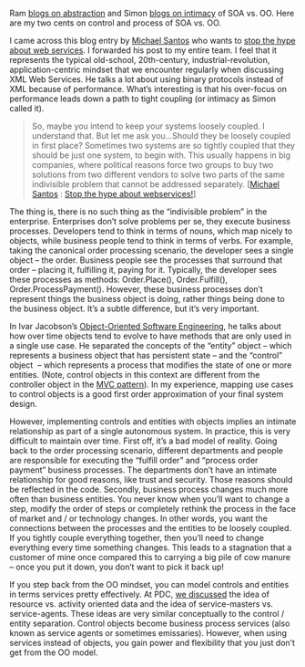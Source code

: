 Ram [blogs on
abstraction](http://weblogs.asp.net/ramkoth/archive/2004/01/30/64753.aspx)
and Simon [blogs on
intimacy](http://weblogs.asp.net/smguest/archive/2004/01/29/64871.aspx)
of SOA vs. OO. Here are my two cents on control and process of SOA vs.
OO.

I came across this blog entry by [Michael
Santos](http://today.java.net/pub/au/80) who wants to [stop the hype
about web services](http://weblogs.java.net/pub/wlg/891). I forwarded
his post to my entire team. I feel that it represents the typical
old-school, 20th-century, industrial-revolution, application-centric
mindset that we encounter regularly when discussing XML Web Services. He
talks a lot about using binary protocols instead of XML because of
performance. What’s interesting is that his over-focus on performance
leads down a path to tight coupling (or intimacy as Simon called it).

> So, maybe you intend to keep your systems loosely coupled. I
> understand that. But let me ask you…Should they be loosely coupled in
> first place? Sometimes two systems are so tightly coupled that they
> should be just one system, to begin with. This usually happens in big
> companies, where political reasons force two groups to buy two
> solutions from two different vendors to solve two parts of the same
> indivisible problem that cannot be addressed separately. [[Michael
> Santos](http://today.java.net/pub/au/80) : [Stop the hype about
> webservices!](http://weblogs.java.net/pub/wlg/891)]

The thing is, there is no such thing as the “indivisible problem” in the
enterprise. Enterprises don’t solve problems per se, they execute
business processes. Developers tend to think in terms of nouns, which
map nicely to objects, while business people tend to think in terms of
verbs. For example, taking the canonical order processing scenario, the
developer sees a single object – the order. Business people see the
processes that surround that order – placing it, fulfilling it, paying
for it. Typically, the developer sees these processes as methods:
Order.Place(), Order.Fulfill(), Order.ProcessPayment(). However, these
business processes don’t represent things the business object is doing,
rather things being done to the business object. It’s a subtle
difference, but it’s very important.

In Ivar Jacobson’s [Object-Oriented Software
Engineering](http://search.barnesandnoble.com/textbooks/booksearch/isbnInquiry.asp?userid=2VDXOKG2RS&isbn=0201544350&TXT=Y&itm=11),
he talks about how over time objects tend to evolve to have methods that
are only used in a single use case. He separated the concepts of the
“entity” object – which represents a business object that has persistent
state – and the “control” object  – which represents a process that
modifies the state of one or more entities. (Note, control objects in
this context are different from the controller object in the [MVC
pattern](http://msdn.microsoft.com/architecture/patterns/DesMVC/)). In
my experience, mapping use cases to control objects is a good first
order approximation of your final system design.

However, implementing controls and entities with objects implies an
intimate relationship as part of a single autonomous system. In
practice, this is very difficult to maintain over time. First off, it’s
a bad model of reality. Going back to the order processing scenario,
different departments and people are responsible for executing the
“fulfill order” and “process order payment” business processes. The
departments don’t have an intimate relationship for good reasons, like
trust and security. Those reasons should be reflected in the code.
Secondly, business process changes much more often than business
entities. You never know when you’ll want to change a step, modify the
order of steps or completely rethink the process in the face of market
and / or technology changes. In other words, you want the connections
between the processes and the entities to be loosely coupled. If you
tightly couple everything together, then you’ll need to change
everything every time something changes. This leads to a stagnation that
a customer of mine once compared this to carrying a big pile of cow
manure – once you put it down, you don’t want to pick it back up!

If you step back from the OO mindset, you can model controls and
entities in terms services pretty effectively. At PDC, [we
discussed](http://microsoft.sitestream.com/PDC2003/ARC/ARCSYM2_files/Botto_files/ARCSYM2_Campbell.ppt)
the idea of resource vs. activity oriented data and the idea of
service-masters vs. service-agents. These ideas are very similar
conceptually to the control / entity separation. Control objects become
business process services (also known as service agents or sometimes
emissaries). However, when using services instead of objects, you gain
power and flexibility that you just don’t get from the OO model.   
